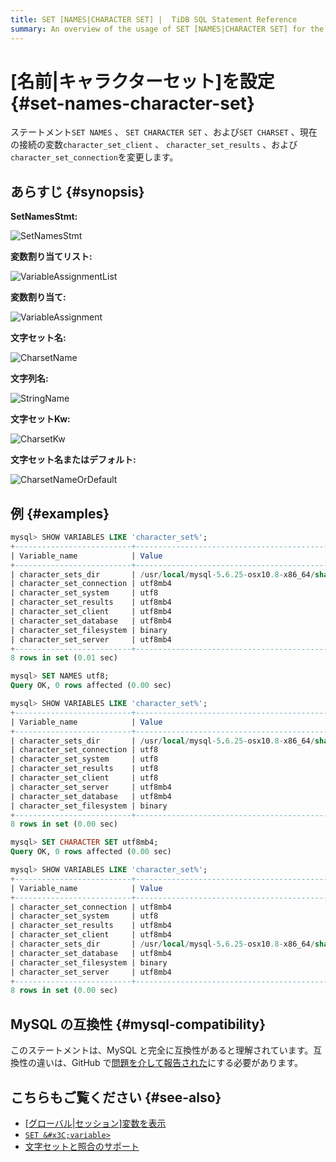 ```yaml
---
title: SET [NAMES|CHARACTER SET] |  TiDB SQL Statement Reference
summary: An overview of the usage of SET [NAMES|CHARACTER SET] for the TiDB database.
---
```


# [名前|キャラクターセット]を設定 {#set-names-character-set}

ステートメント`SET NAMES` 、 `SET CHARACTER SET` 、および`SET CHARSET` 、現在の接続の変数`character_set_client` 、 `character_set_results` 、および`character_set_connection`を変更します。

## あらすじ {#synopsis}

**SetNamesStmt:**

![SetNamesStmt](https://docs-download.pingcap.com/media/images/docs/sqlgram/SetNamesStmt.png)

**変数割り当てリスト:**

![VariableAssignmentList](https://docs-download.pingcap.com/media/images/docs/sqlgram/VariableAssignmentList.png)

**変数割り当て:**

![VariableAssignment](https://docs-download.pingcap.com/media/images/docs/sqlgram/VariableAssignment.png)

**文字セット名:**

![CharsetName](https://docs-download.pingcap.com/media/images/docs/sqlgram/CharsetName.png)

**文字列名:**

![StringName](https://docs-download.pingcap.com/media/images/docs/sqlgram/StringName.png)

**文字セットKw:**

![CharsetKw](https://docs-download.pingcap.com/media/images/docs/sqlgram/CharsetKw.png)

**文字セット名またはデフォルト:**

![CharsetNameOrDefault](https://docs-download.pingcap.com/media/images/docs/sqlgram/CharsetNameOrDefault.png)

## 例 {#examples}

```sql
mysql> SHOW VARIABLES LIKE 'character_set%';
+--------------------------+--------------------------------------------------------+
| Variable_name            | Value                                                  |
+--------------------------+--------------------------------------------------------+
| character_sets_dir       | /usr/local/mysql-5.6.25-osx10.8-x86_64/share/charsets/ |
| character_set_connection | utf8mb4                                                |
| character_set_system     | utf8                                                   |
| character_set_results    | utf8mb4                                                |
| character_set_client     | utf8mb4                                                |
| character_set_database   | utf8mb4                                                |
| character_set_filesystem | binary                                                 |
| character_set_server     | utf8mb4                                                |
+--------------------------+--------------------------------------------------------+
8 rows in set (0.01 sec)

mysql> SET NAMES utf8;
Query OK, 0 rows affected (0.00 sec)

mysql> SHOW VARIABLES LIKE 'character_set%';
+--------------------------+--------------------------------------------------------+
| Variable_name            | Value                                                  |
+--------------------------+--------------------------------------------------------+
| character_sets_dir       | /usr/local/mysql-5.6.25-osx10.8-x86_64/share/charsets/ |
| character_set_connection | utf8                                                   |
| character_set_system     | utf8                                                   |
| character_set_results    | utf8                                                   |
| character_set_client     | utf8                                                   |
| character_set_server     | utf8mb4                                                |
| character_set_database   | utf8mb4                                                |
| character_set_filesystem | binary                                                 |
+--------------------------+--------------------------------------------------------+
8 rows in set (0.00 sec)

mysql> SET CHARACTER SET utf8mb4;
Query OK, 0 rows affected (0.00 sec)

mysql> SHOW VARIABLES LIKE 'character_set%';
+--------------------------+--------------------------------------------------------+
| Variable_name            | Value                                                  |
+--------------------------+--------------------------------------------------------+
| character_set_connection | utf8mb4                                                |
| character_set_system     | utf8                                                   |
| character_set_results    | utf8mb4                                                |
| character_set_client     | utf8mb4                                                |
| character_sets_dir       | /usr/local/mysql-5.6.25-osx10.8-x86_64/share/charsets/ |
| character_set_database   | utf8mb4                                                |
| character_set_filesystem | binary                                                 |
| character_set_server     | utf8mb4                                                |
+--------------------------+--------------------------------------------------------+
8 rows in set (0.00 sec)
```

## MySQL の互換性 {#mysql-compatibility}

このステートメントは、MySQL と完全に互換性があると理解されています。互換性の違いは、GitHub で[問題を介して報告された](https://github.com/pingcap/tidb/issues/new/choose)にする必要があります。

## こちらもご覧ください {#see-also}

-   [[グローバル|セッション]変数を表示](/sql-statements/sql-statement-show-variables.md)
-   [`SET &#x3C;variable>`](/sql-statements/sql-statement-set-variable.md)
-   [文字セットと照合のサポート](/character-set-and-collation.md)
